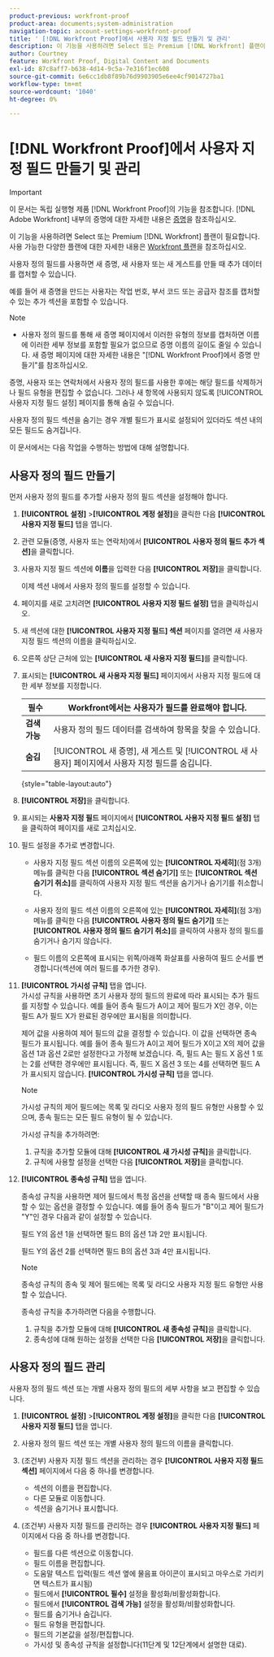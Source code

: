 ```yaml
---
product-previous: workfront-proof
product-area: documents;system-administration
navigation-topic: account-settings-workfront-proof
title: ' [!DNL Workfront Proof]에서 사용자 지정 필드 만들기 및 관리'
description: 이 기능을 사용하려면 Select 또는 Premium [!DNL Workfront] 플랜이 필요합니다. 사용 가능한 다양한 플랜에 대한 자세한 내용은 Workfront 플랜 을 참조하십시오.
author: Courtney
feature: Workfront Proof, Digital Content and Documents
exl-id: 87c8aff7-b638-4d14-9c5a-7e316f1ec608
source-git-commit: 6e6cc1db8f89b76d9903905e6ee4cf9014727ba1
workflow-type: tm+mt
source-wordcount: '1040'
ht-degree: 0%

---
```


# [!DNL Workfront Proof]에서 사용자 지정 필드 만들기 및 관리

>[!IMPORTANT]
>
>이 문서는 독립 실행형 제품 [!DNL Workfront Proof]의 기능을 참조합니다. [!DNL Adobe Workfront] 내부의 증명에 대한 자세한 내용은 [증명](../../../review-and-approve-work/proofing/proofing.md)을 참조하십시오.

이 기능을 사용하려면 Select 또는 Premium [!DNL Workfront] 플랜이 필요합니다. 사용 가능한 다양한 플랜에 대한 자세한 내용은 [Workfront 플랜](https://www.workfront.com/plans)을 참조하십시오.

사용자 정의 필드를 사용하면 새 증명, 새 사용자 또는 새 게스트를 만들 때 추가 데이터를 캡처할 수 있습니다.

예를 들어 새 증명을 만드는 사용자는 작업 번호, 부서 코드 또는 공급자 참조를 캡처할 수 있는 추가 섹션을 포함할 수 있습니다.

>[!NOTE]
>
>* 사용자 정의 필드를 통해 새 증명 페이지에서 이러한 유형의 정보를 캡처하면 이름에 이러한 세부 정보를 포함할 필요가 없으므로 증명 이름의 길이도 줄일 수 있습니다. 새 증명 페이지에 대한 자세한 내용은 &quot;[!DNL Workfront Proof]에서 증명 만들기&quot;를 참조하십시오.
>
>증명, 사용자 또는 연락처에서 사용자 정의 필드를 사용한 후에는 해당 필드를 삭제하거나 필드 유형을 편집할 수 없습니다. 그러나 새 항목에 사용되지 않도록 [!UICONTROL 사용자 지정 필드 설정] 페이지를 통해 숨길 수 있습니다.
>
>사용자 정의 필드 섹션을 숨기는 경우 개별 필드가 표시로 설정되어 있더라도 섹션 내의 모든 필드도 숨겨집니다.

이 문서에서는 다음 작업을 수행하는 방법에 대해 설명합니다.

## 사용자 정의 필드 만들기

먼저 사용자 정의 필드를 추가할 사용자 정의 필드 섹션을 설정해야 합니다.

1. **[!UICONTROL 설정]** >**[!UICONTROL 계정 설정]**&#x200B;을 클릭한 다음 **[!UICONTROL 사용자 지정 필드]** 탭을 엽니다.

1. 관련 모듈(증명, 사용자 또는 연락처)에서 **[!UICONTROL 사용자 정의 필드 추가 섹션]**&#x200B;을 클릭합니다.
1. 사용자 지정 필드 섹션에 **이름**&#x200B;을 입력한 다음 **[!UICONTROL 저장]**&#x200B;을 클릭합니다.

   이제 섹션 내에서 사용자 정의 필드를 설정할 수 있습니다.

1. 페이지를 새로 고치려면 **[!UICONTROL 사용자 지정 필드 설정]** 탭을 클릭하십시오.
1. 새 섹션에 대한 **[!UICONTROL 사용자 지정 필드] 섹션** 페이지를 열려면 새 사용자 지정 필드 섹션의 이름을 클릭하십시오.
1. 오른쪽 상단 근처에 있는 **[!UICONTROL 새 사용자 지정 필드]**&#x200B;를 클릭합니다.
1. 표시되는 **[!UICONTROL 새 사용자 지정 필드]** 페이지에서 사용자 지정 필드에 대한 세부 정보를 지정합니다.

   | **필수** | Workfront에서는 사용자가 필드를 완료해야 합니다. |
   |---|---|
   | **검색 가능** | 사용자 정의 필드 데이터를 검색하여 항목을 찾을 수 있습니다. |
   | **숨김** | [!UICONTROL 새 증명], 새 게스트 및 [!UICONTROL 새 사용자] 페이지에서 사용자 지정 필드를 숨깁니다. |

   {style="table-layout:auto"}

1. **[!UICONTROL 저장]**&#x200B;을 클릭합니다.
1. 표시되는 **사용자 지정 필드** 페이지에서 **[!UICONTROL 사용자 지정 필드 설정]** 탭을 클릭하여 페이지를 새로 고치십시오.

1. 필드 설정을 추가로 변경합니다.

   * 사용자 지정 필드 섹션 이름의 오른쪽에 있는 **[!UICONTROL 자세히]**(점 3개) 메뉴를 클릭한 다음 **[!UICONTROL 섹션 숨기기]** 또는 **[!UICONTROL 섹션 숨기기 취소]**&#x200B;를 클릭하여 사용자 지정 필드 섹션을 숨기거나 숨기기를 취소합니다.

   * 사용자 정의 필드 섹션 이름의 오른쪽에 있는 **[!UICONTROL 자세히]**(점 3개) 메뉴를 클릭한 다음 **[!UICONTROL 사용자 정의 필드 숨기기]** 또는 **[!UICONTROL 사용자 정의 필드 숨기기 취소]**&#x200B;를 클릭하여 사용자 정의 필드를 숨기거나 숨기지 않습니다.

   * 필드 이름의 오른쪽에 표시되는 위쪽/아래쪽 화살표를 사용하여 필드 순서를 변경합니다(섹션에 여러 필드를 추가한 경우).

1. **[!UICONTROL 가시성 규칙]** 탭을 엽니다.\
   가시성 규칙을 사용하면 초기 사용자 정의 필드의 완료에 따라 표시되는 추가 필드를 지정할 수 있습니다. 예를 들어 종속 필드가 A이고 제어 필드가 X인 경우, 이는 필드 A가 필드 X가 완료된 경우에만 표시됨을 의미합니다.

   제어 값을 사용하여 제어 필드의 값을 결정할 수 있습니다. 이 값을 선택하면 종속 필드가 표시됩니다. 예를 들어 종속 필드가 A이고 제어 필드가 X이고 X의 제어 값을 옵션 1과 옵션 2로만 설정한다고 가정해 보겠습니다. 즉, 필드 A는 필드 X 옵션 1 또는 2를 선택한 경우에만 표시됩니다. 즉, 필드 X 옵션 3 또는 4를 선택하면 필드 A가 표시되지 않습니다. **[!UICONTROL 가시성 규칙]** 탭을 엽니다.

   >[!NOTE]
   >
   >가시성 규칙의 제어 필드에는 목록 및 라디오 사용자 정의 필드 유형만 사용할 수 있으며, 종속 필드는 모든 필드 유형이 될 수 있습니다.

   가시성 규칙을 추가하려면:

   1. 규칙을 추가할 모듈에 대해 **[!UICONTROL 새 가시성 규칙]**&#x200B;을 클릭합니다.
   1. 규칙에 사용할 설정을 선택한 다음 **[!UICONTROL 저장]**&#x200B;을 클릭합니다.

1. **[!UICONTROL 종속성 규칙]** 탭을 엽니다.

   종속성 규칙을 사용하면 제어 필드에서 특정 옵션을 선택할 때 종속 필드에서 사용할 수 있는 옵션을 결정할 수 있습니다. 예를 들어 종속 필드가 &quot;B&quot;이고 제어 필드가 &quot;Y&quot;인 경우 다음과 같이 설정할 수 있습니다.

   필드 Y의 옵션 1을 선택하면 필드 B의 옵션 1과 2만 표시됩니다.

   필드 Y의 옵션 2를 선택하면 필드 B의 옵션 3과 4만 표시됩니다.

   >[!NOTE]
   >
   >종속성 규칙의 종속 및 제어 필드에는 목록 및 라디오 사용자 지정 필드 유형만 사용할 수 있습니다.

   종속성 규칙을 추가하려면 다음을 수행합니다.

   1. 규칙을 추가할 모듈에 대해 **[!UICONTROL 새 종속성 규칙]**&#x200B;을 클릭합니다.
   1. 종속성에 대해 원하는 설정을 선택한 다음 **[!UICONTROL 저장]**&#x200B;을 클릭합니다.

## 사용자 정의 필드 관리

사용자 정의 필드 섹션 또는 개별 사용자 정의 필드의 세부 사항을 보고 편집할 수 있습니다.

1. **[!UICONTROL 설정]** >**[!UICONTROL 계정 설정]**&#x200B;을 클릭한 다음 **[!UICONTROL 사용자 지정 필드]** 탭을 엽니다.

1. 사용자 정의 필드 섹션 또는 개별 사용자 정의 필드의 이름을 클릭합니다.
1. (조건부) 사용자 지정 필드 섹션을 관리하는 경우 **[!UICONTROL 사용자 지정 필드 섹션]** 페이지에서 다음 중 하나를 변경합니다.

   * 섹션의 이름을 편집합니다.
   * 다른 모듈로 이동합니다.
   * 섹션을 숨기거나 표시합니다.

1. (조건부) 사용자 지정 필드를 관리하는 경우 **[!UICONTROL 사용자 지정 필드]** 페이지에서 다음 중 하나를 변경합니다.

   * 필드를 다른 섹션으로 이동합니다.
   * 필드 이름을 편집합니다.
   * 도움말 텍스트 입력(필드 섹션 옆에 물음표 아이콘이 표시되고 마우스로 가리키면 텍스트가 표시됨)
   * 필드에서 **[!UICONTROL 필수]** 설정을 활성화/비활성화합니다.
   * 필드에서 **[!UICONTROL 검색 가능]** 설정을 활성화/비활성화합니다.
   * 필드를 숨기거나 숨깁니다.
   * 필드 유형을 편집합니다.
   * 필드의 기본값을 설정/편집합니다.
   * 가시성 및 종속성 규칙을 설정합니다(11단계 및 12단계에서 설명한 대로).
